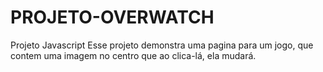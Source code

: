 # PROJETO-OVERWATCH
Projeto Javascript
Esse projeto demonstra uma pagina para um jogo, que contem uma imagem no centro que ao clica-lá, ela mudará.